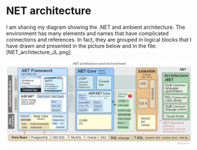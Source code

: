 # NET architecture

I am sharing my diagram showing the .NET and ambient architecture. 
The environment has many elements and names that have complicated connections and references. 
In fact, they are grouped in logical blocks that I have drawn and presented 
in the picture below and in the file: [NET_architecture_JL.png]

![](/NET_architecture_JL.png)

